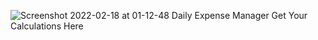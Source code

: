 
![Screenshot 2022-02-18 at 01-12-48 Daily Expense Manager Get Your Calculations Here](https://user-images.githubusercontent.com/73699852/154556163-1bc6d7a8-38c7-4a6a-bd27-af79ca51fb98.png)
